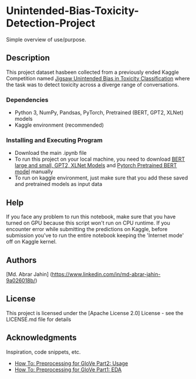 # Unintended-Bias-Toxicity-Detection-Project

Simple overview of use/purpose.

## Description

This project dataset hasbeen collected from a previously ended Kaggle Competition named [Jigsaw Unintended Bias in Toxicity Classification](https://www.kaggle.com/c/jigsaw-unintended-bias-in-toxicity-classification/data) where the task was to detect toxicity across a diverge range of conversations.

### Dependencies

* Python 3, NumPy, Pandsas, PyTorch, Pretrained (BERT, GPT2, XLNet) models
* Kaggle environment (recommended)

### Installing and Executing Program

* Download the main .ipynb file
* To run this project on your local machine, you need to download [BERT large and small, GPT2, XLNet Models](https://www.kaggle.com/haqishen/jigsawmodels) and [Pytorch Pretrained BERT model](https://www.kaggle.com/haqishen/pytorchpretrainedberthaqishen) manually
* To run on kaggle environment, just make sure that you add these saved and pretrained models as input data


## Help

If you face any problem to run this notebook, make sure that you have turned on GPU because this script won't run on CPU runtime. If you encounter error while submitting the predictions on Kaggle, before submission you've to run the entire notebook keeping the 'Internet mode' off on Kaggle kernel.

## Authors

[Md. Abrar Jahin] (https://www.linkedin.com/in/md-abrar-jahin-9a026018b/)

## License

This project is licensed under the [Apache License 2.0] License - see the LICENSE.md file for details

## Acknowledgments

Inspiration, code snippets, etc.
* [How To: Preprocessing for GloVe Part2: Usage](https://www.kaggle.com/christofhenkel/how-to-preprocessing-for-glove-part2-usage)
* [How To: Preprocessing for GloVe Part1: EDA](https://www.kaggle.com/christofhenkel/how-to-preprocessing-for-glove-part1-eda)
